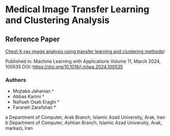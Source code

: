 # Medical Image Transfer Learning and Clustering Analysis

## Reference Paper
[Chest X-ray image analysis using transfer learning and clustering methods](https://doi.org/10.1016/j.ibmed.2024.100139))

Published in: Machine Learning with Applications
Volume 11, March 2024, 100535
DOI: https://doi.org/10.1016/j.mlwa.2024.100535

### Authors
- Mojtaba Jahanian ᵃ
- Abbas Karimi ᵃ
- Nafiseh Osati Eraghi ᵃ
- Faraneh Zarafshan ᵇ

a
Department of Computer, Arak Branch, Islamic Azad University, Arak, Iran
b
Department of Computer, Ashtian Branch, Islamic Azad University, Arak, markazi, Iran
